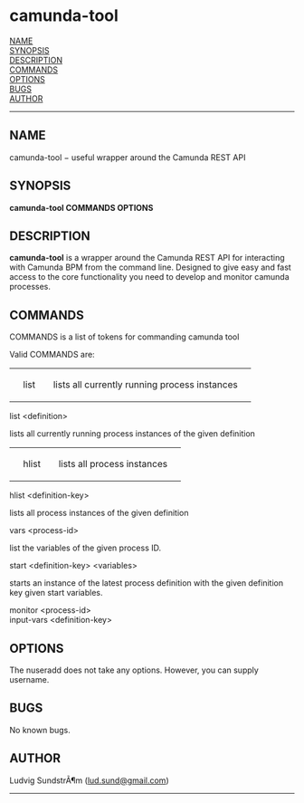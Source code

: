 camunda-tool
============

[NAME](#NAME)  
[SYNOPSIS](#SYNOPSIS)  
[DESCRIPTION](#DESCRIPTION)  
[COMMANDS](#COMMANDS)  
[OPTIONS](#OPTIONS)  
[BUGS](#BUGS)  
[AUTHOR](#AUTHOR)  

------------------------------------------------------------------------

NAME <span id="NAME"></span>
----------------------------

camunda-tool − useful wrapper around the Camunda REST API

SYNOPSIS <span id="SYNOPSIS"></span>
------------------------------------

**camunda-tool COMMANDS OPTIONS**

DESCRIPTION <span id="DESCRIPTION"></span>
------------------------------------------

**camunda-tool** is a wrapper around the Camunda REST API for
interacting with Camunda BPM from the command line. Designed to give
easy and fast access to the core functionality you need to develop and
monitor camunda processes.

COMMANDS <span id="COMMANDS"></span>
------------------------------------

COMMANDS is a list of tokens for commanding camunda tool

Valid COMMANDS are:

<table>
<tbody>
<tr class="odd">
<td></td>
<td><p>list</p></td>
<td></td>
<td><p>lists all currently running process instances</p></td>
<td></td>
</tr>
</tbody>
</table>

list &lt;definition&gt;

lists all currently running process instances of the given definition

<table>
<tbody>
<tr class="odd">
<td></td>
<td><p>hlist</p></td>
<td></td>
<td><p>lists all process instances</p></td>
<td></td>
</tr>
</tbody>
</table>

hlist &lt;definition-key&gt;

lists all process instances of the given definition

vars &lt;process-id&gt;

list the variables of the given process ID.

start &lt;definition-key&gt; &lt;variables&gt;

starts an instance of the latest process definition with the given
definition key given start variables.

monitor &lt;process-id&gt;  
input-vars &lt;definition-key&gt;

OPTIONS <span id="OPTIONS"></span>
----------------------------------

The nuseradd does not take any options. However, you can supply
username.

BUGS <span id="BUGS"></span>
----------------------------

No known bugs.

AUTHOR <span id="AUTHOR"></span>
--------------------------------

Ludvig SundstrÃ¶m (lud.sund@gmail.com)

------------------------------------------------------------------------

